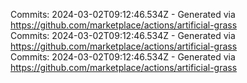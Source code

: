Commits: 2024-03-02T09:12:46.534Z - Generated via https://github.com/marketplace/actions/artificial-grass
<br>
Commits: 2024-03-02T09:12:46.534Z - Generated via https://github.com/marketplace/actions/artificial-grass
<br>
Commits: 2024-03-02T09:12:46.534Z - Generated via https://github.com/marketplace/actions/artificial-grass
<br>
